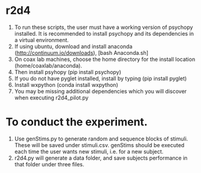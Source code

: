 # r2d4
1. To run these scripts, the user must have a working version of psychopy installed. It is recommended to install psychopy and its dependencies in a virtual environment. 
3. If using ubuntu, download and install  anaconda (http://continuum.io/downloads), [bash Anaconda.sh]
4. On coax lab machines, choose the home directory for the install location (home/coaxlab/anaconda). 
5. Then install psyhopy (pip install psychopy)
6. If you do not have pyglet installed, install by typing (pip install pyglet)
7. Install wxpython (conda install wxpython)
3. You may be missing additional dependencies which you will discover when executing r2d4_pilot.py

# To conduct the experiment. 
1. Use genStims.py to generate random and sequence blocks of stimuli. These will be saved under stimuli.csv. genStims should be executed each time the user wants new stimuli, i.e. for a new subject.
2. r2d4.py will generate a data folder, and save subjects performance in that folder under three files.  

